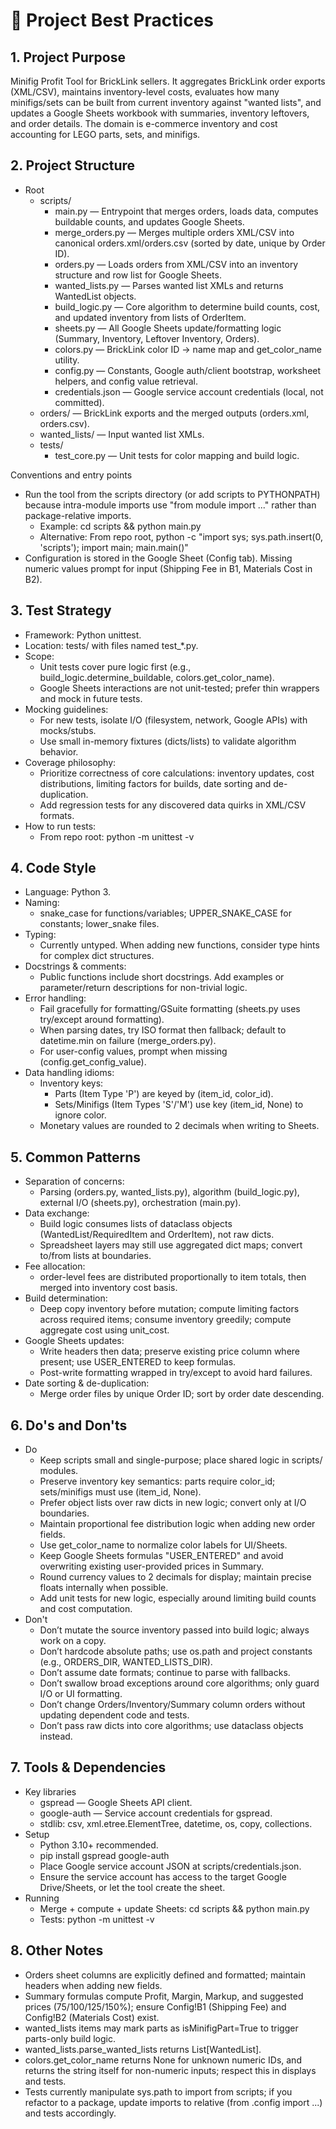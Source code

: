 # 📘 Project Best Practices

## 1. Project Purpose
Minifig Profit Tool for BrickLink sellers. It aggregates BrickLink order exports (XML/CSV), maintains inventory-level costs, evaluates how many minifigs/sets can be built from current inventory against "wanted lists", and updates a Google Sheets workbook with summaries, inventory leftovers, and order details. The domain is e-commerce inventory and cost accounting for LEGO parts, sets, and minifigs.

## 2. Project Structure
- Root
  - scripts/
    - main.py — Entrypoint that merges orders, loads data, computes buildable counts, and updates Google Sheets.
    - merge_orders.py — Merges multiple orders XML/CSV into canonical orders.xml/orders.csv (sorted by date, unique by Order ID).
    - orders.py — Loads orders from XML/CSV into an inventory structure and row list for Google Sheets.
    - wanted_lists.py — Parses wanted list XMLs and returns WantedList objects.
    - build_logic.py — Core algorithm to determine build counts, cost, and updated inventory from lists of OrderItem.
    - sheets.py — All Google Sheets update/formatting logic (Summary, Inventory, Leftover Inventory, Orders).
    - colors.py — BrickLink color ID → name map and get_color_name utility.
    - config.py — Constants, Google auth/client bootstrap, worksheet helpers, and config value retrieval.
    - credentials.json — Google service account credentials (local, not committed).
  - orders/ — BrickLink exports and the merged outputs (orders.xml, orders.csv).
  - wanted_lists/ — Input wanted list XMLs.
  - tests/
    - test_core.py — Unit tests for color mapping and build logic.

Conventions and entry points
- Run the tool from the scripts directory (or add scripts to PYTHONPATH) because intra-module imports use "from module import ..." rather than package-relative imports.
  - Example: cd scripts && python main.py
  - Alternative: From repo root, python -c "import sys; sys.path.insert(0, 'scripts'); import main; main.main()"
- Configuration is stored in the Google Sheet (Config tab). Missing numeric values prompt for input (Shipping Fee in B1, Materials Cost in B2).

## 3. Test Strategy
- Framework: Python unittest.
- Location: tests/ with files named test_*.py.
- Scope:
  - Unit tests cover pure logic first (e.g., build_logic.determine_buildable, colors.get_color_name).
  - Google Sheets interactions are not unit-tested; prefer thin wrappers and mock in future tests.
- Mocking guidelines:
  - For new tests, isolate I/O (filesystem, network, Google APIs) with mocks/stubs.
  - Use small in-memory fixtures (dicts/lists) to validate algorithm behavior.
- Coverage philosophy:
  - Prioritize correctness of core calculations: inventory updates, cost distributions, limiting factors for builds, date sorting and de-duplication.
  - Add regression tests for any discovered data quirks in XML/CSV formats.
- How to run tests:
  - From repo root: python -m unittest -v

## 4. Code Style
- Language: Python 3.
- Naming:
  - snake_case for functions/variables; UPPER_SNAKE_CASE for constants; lower_snake files.
- Typing:
  - Currently untyped. When adding new functions, consider type hints for complex dict structures.
- Docstrings & comments:
  - Public functions include short docstrings. Add examples or parameter/return descriptions for non-trivial logic.
- Error handling:
  - Fail gracefully for formatting/GSuite formatting (sheets.py uses try/except around formatting).
  - When parsing dates, try ISO format then fallback; default to datetime.min on failure (merge_orders.py).
  - For user-config values, prompt when missing (config.get_config_value).
- Data handling idioms:
  - Inventory keys:
    - Parts (Item Type 'P') are keyed by (item_id, color_id).
    - Sets/Minifigs (Item Types 'S'/'M') use key (item_id, None) to ignore color.
  - Monetary values are rounded to 2 decimals when writing to Sheets.

## 5. Common Patterns
- Separation of concerns:
  - Parsing (orders.py, wanted_lists.py), algorithm (build_logic.py), external I/O (sheets.py), orchestration (main.py).
- Data exchange:
  - Build logic consumes lists of dataclass objects (WantedList/RequiredItem and OrderItem), not raw dicts.
  - Spreadsheet layers may still use aggregated dict maps; convert to/from lists at boundaries.
- Fee allocation:
  - order-level fees are distributed proportionally to item totals, then merged into inventory cost basis.
- Build determination:
  - Deep copy inventory before mutation; compute limiting factors across required items; consume inventory greedily; compute aggregate cost using unit_cost.
- Google Sheets updates:
  - Write headers then data; preserve existing price column where present; use USER_ENTERED to keep formulas.
  - Post-write formatting wrapped in try/except to avoid hard failures.
- Date sorting & de-duplication:
  - Merge order files by unique Order ID; sort by order date descending.

## 6. Do's and Don'ts
- Do
  - Keep scripts small and single-purpose; place shared logic in scripts/ modules.
  - Preserve inventory key semantics: parts require color_id; sets/minifigs must use (item_id, None).
  - Prefer object lists over raw dicts in new logic; convert only at I/O boundaries.
  - Maintain proportional fee distribution logic when adding new order fields.
  - Use get_color_name to normalize color labels for UI/Sheets.
  - Keep Google Sheets formulas "USER_ENTERED" and avoid overwriting existing user-provided prices in Summary.
  - Round currency values to 2 decimals for display; maintain precise floats internally when possible.
  - Add unit tests for new logic, especially around limiting build counts and cost computation.
- Don't
  - Don’t mutate the source inventory passed into build logic; always work on a copy.
  - Don’t hardcode absolute paths; use os.path and project constants (e.g., ORDERS_DIR, WANTED_LISTS_DIR).
  - Don’t assume date formats; continue to parse with fallbacks.
  - Don’t swallow broad exceptions around core algorithms; only guard I/O or UI formatting.
  - Don’t change Orders/Inventory/Summary column orders without updating dependent code and tests.
  - Don’t pass raw dicts into core algorithms; use dataclass objects instead.

## 7. Tools & Dependencies
- Key libraries
  - gspread — Google Sheets API client.
  - google-auth — Service account credentials for gspread.
  - stdlib: csv, xml.etree.ElementTree, datetime, os, copy, collections.
- Setup
  - Python 3.10+ recommended.
  - pip install gspread google-auth
  - Place Google service account JSON at scripts/credentials.json.
  - Ensure the service account has access to the target Google Drive/Sheets, or let the tool create the sheet.
- Running
  - Merge + compute + update Sheets: cd scripts && python main.py
  - Tests: python -m unittest -v

## 8. Other Notes
- Orders sheet columns are explicitly defined and formatted; maintain headers when adding new fields.
- Summary formulas compute Profit, Margin, Markup, and suggested prices (75/100/125/150%); ensure Config!B1 (Shipping Fee) and Config!B2 (Materials Cost) exist.
- wanted_lists items may mark parts as isMinifigPart=True to trigger parts-only build logic.
- wanted_lists.parse_wanted_lists returns List[WantedList].
- colors.get_color_name returns None for unknown numeric IDs, and returns the string itself for non-numeric inputs; respect this in displays and tests.
- Tests currently manipulate sys.path to import from scripts; if you refactor to a package, update imports to relative (from .config import ...) and tests accordingly.
